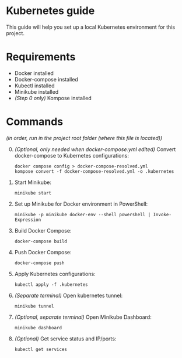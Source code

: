 # Kubernetes guide

This guide will help you set up a local Kubernetes environment for this project. 

# Requirements

- Docker installed
- Docker-compose installed
- Kubectl installed
- Minikube installed
- *(Step 0 only)* Kompose installed

# Commands

*(in order, run in the project root folder (where this file is located))*

0. *(Optional, only needed when docker-compose.yml edited)* Convert docker-compose to Kubernetes configurations:
    ```
    docker compose config > docker-compose-resolved.yml
    kompose convert -f docker-compose-resolved.yml -o .kubernetes
    ```

1. Start Minikube:
    ```
    minikube start
    ```

2. Set up Minikube for Docker environment in PowerShell:
    ```
    minikube -p minikube docker-env --shell powershell | Invoke-Expression
    ```

3. Build Docker Compose:
    ```
    docker-compose build
    ```

4. Push Docker Compose:
    ```
    docker-compose push
    ```

5. Apply Kubernetes configurations:
    ```
    kubectl apply -f .kubernetes
    ```

6. *(Separate terminal)* Open kubernetes tunnel:
    ```
    minikube tunnel
    ```

7. *(Optional, separate terminal)* Open Minikube Dashboard:
    ```
    minikube dashboard
    ```

8. *(Optional)* Get service status and IP/ports:
    ```
    kubectl get services
    ```
